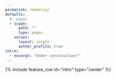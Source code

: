 ```yaml
---
permalink: /memoria/
defaults:
  # _pages
  - scope:
      path: ""
      type: pages
    values:
      layout: single
      author_profile: true
intro:
  - excerpt: "Under construction!"
---
```


{% include feature_row id="intro" type="center" %}
